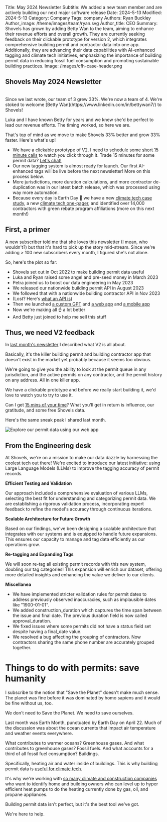 Title: May 2024 Newsletter
Subtitle: We added a new team member and are actively building our next major software release
Date: 2024-5-13
Modified: 2024-5-13
Category: Company
Tags: company
Authors: Ryan Buckley
Author_image: /theme/images/team/ryan.svg
Author_title: CEO
Summary: Shovels has grown by adding Betty Wan to the team, aiming to enhance their revenue efforts and overall growth. They are currently seeking feedback on their clickable prototype for version 2, which integrates comprehensive building permit and contractor data into one app. Additionally, they are advancing their data capabilities with AI-enhanced tagging and climate tech initiatives, emphasizing the importance of building permit data in reducing fossil fuel consumption and promoting sustainable building practices.
Image: /images/cfh-case-header.png


## Shovels May 2024 Newsletter
<br>
Since we last wrote, our team of 3 grew 33%. We're now a team of 4. We're stoked to welcome [Betty Wan](https://www.linkedin.com/in/bettywan7/) to Shovels!

Luka and I have known Betty for years and we knew she'd be perfect to lead our revenue efforts. The timing worked, so here we are.  

That's top of mind as we move to make Shovels 33% better and grow 33% faster. Here's what's up!  

*  We have a clickable prototype of V2. I need to schedule some [short 15 minute calls](https://shovels.pipedrive.com/scheduler/GXeGebUW/shovels-v2-prototype-test) to watch _you_ click through it. Trade 15 minutes for some permit data? [Let's chat!](https://shovels.pipedrive.com/scheduler/GXeGebUW/shovels-v2-prototype-test)
*  Our new tagging system is almost ready for launch. Our first AI-enhanced tags will be live before the next newsletter! More on this process below.
*  More jurisdictions, more duration calculations, and more contractor de-duplication was in our latest batch release, which was processed using way more automation.
*  Because every day is Earth Day 🌱 we have a new [climate tech case study]({filename}case-carbon-free-homes.md), a new [climate tech one-pager]({static}/pdfs/Shovels_Climate.pdf), and identified over 14,000 contractors with green rebate program affiliations (more on this next month!)

## First, a primer

A new subscriber told me that she loves this newsletter (I mean, who wouldn't?) but that it's hard to pick up the story mid-stream. Since we're adding > 100 new subscribers every month, I figured she's not alone. 

So, here's the plot so far:

- Shovels set out in Oct 2022 to make building permit data useful  
- Luka and Ryan raised some angel and pre-seed money in March 2023  
- Petra joined us to boost our data engineering in May 2023  
- We released our nationwide building permit API in August 2023  
- We followed that with a nationwide building contractor API in Nov 2023  
- (Lost? Here's [what an API is]({filename}api-guide-1.md))  
- Then we launched [a custom GPT]({filename}gpt-guide-1.md) and [a web app]({filename}app-guide-1.md) and [a mobile app](https://play.google.com/store/apps/details?id=com.shovels.shovels1)  
- Now we're making all ☝️ a lot better  
- And Betty just joined to help me sell this stuff

## Thus, we need V2 feedback

In [last month's newsletter]({filename}newsletter-apr-24.md) I described what V2 is all about.

Basically, it's the killer building permit and building contractor app that doesn't exist in the market yet probably because it seems too obvious.

We're going to give you the ability to look at the permit queue in any jurisdiction, and the active permits on any contractor, and the permit history on any address. All in one killer app. 

We have a clickable prototype and before we really start building it, we'd love to watch you to try to use it.

Can I get [15 mins of your time](https://shovels.pipedrive.com/scheduler/GXeGebUW/shovels-v2-prototype-test)? What you'll get in return is influence, our gratitude, and some free Shovels data.

Here's the same sneak peak I shared last month.

![Explore our permit data using our web app]({static}/images/explore.png)

## From the Engineering desk

At Shovels, we're on a mission to make our data dazzle by harnessing the coolest tech out there! We're excited to introduce our latest initiative: using Large Language Models (LLMs) to improve the tagging accuracy of permit records.

**Efficient Testing and Validation**

Our approach included a comprehensive evaluation of various LLMs, selecting the best fit for understanding and categorizing permit data. We are establishing a rigorous validation process, incorporating expert feedback to refine the model's accuracy through continuous iterations.

**Scalable Architecture for Future Growth**

Based on our findings, we've been designing a scalable architecture that integrates with our systems and is equipped to handle future expansions. This ensures our capacity to manage and tag data efficiently as our operations grow.

**Re-tagging and Expanding Tags**

We will soon re-tag all existing permit records with this new system, doubling our tag categories! This expansion will enrich our dataset, offering more detailed insights and enhancing the value we deliver to our clients. 

**Miscellanea**

- We have implemented stricter validation rules for permit dates to address previously observed inaccuracies, such as implausible dates like "1900-01-01".   
- We added construction\_duration which captures the time span between the issue and final date. The previous duration field is now called approval\_duration.  
- We fixed issues where some permits did not have a status field set despite having a final\_date value.   
- We resolved a bug affecting the grouping of contractors. Now contractors sharing the same phone number are accurately grouped together.

# Things to do with permits: save humanity

I subscribe to the notion that "Save the Planet" doesn't make much sense. The planet was fine before it was dominated by homo sapiens and it would be fine without us, too.

We don't need to Save the Planet. We need to save ourselves. 

Last month was Earth Month, punctuated by Earth Day on April 22. Much of the discussion was about the ocean currents that impact air temperature and weather events everywhere. 

What contributes to warmer oceans? Greenhouse gases. And what contributes to greenhouse gases? Fossil fuels. And what accounts for a third of all fossil fuel consumption? Buildings.

Specifically, heating air and water inside of buildings. This is why building permit data is [useful for climate tech]({static}/pdfs/Shovels_Climate.pdf).

It's why we're working with [so many climate and construction companies](https://www.shovels.ai/blog/?category=Case%20Study) who want to identify home and building owners who can level up to hyper efficient heat pumps to do the heating currently done by gas, oil, and propane appliances.

Building permit data isn't perfect, but it's the best tool we've got. 

We're here to help.
